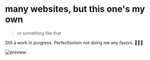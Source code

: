 # many websites, but this one's my own
> or something like that

Still a work in progress. Perfectionism not doing me any favors. 🤷🏻‍♂️

![preview](https://github.com/user-attachments/assets/c093fb91-3a5c-44a2-b5d8-1b5f0b50ebcc)
